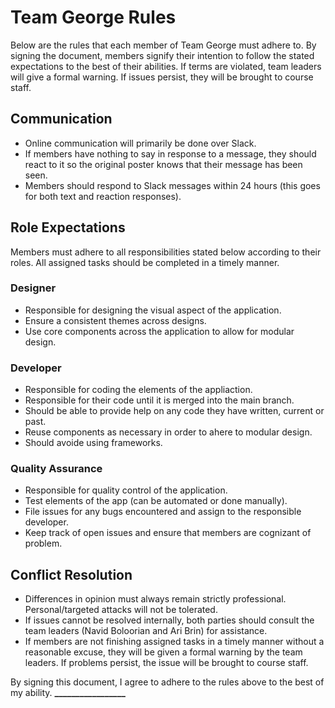 # Team George Rules
Below are the rules that each member of Team George must adhere to. By signing the document, members signify their intention to follow the stated expectations to the best of their abilities. If terms are violated, team leaders will give a formal warning. If issues persist, they will be brought to course staff.

## Communication
- Online communication will primarily be done over Slack.
- If members have nothing to say in response to a message, they should react to it so the original poster knows that their message has been seen.
- Members should respond to Slack messages within 24 hours (this goes for both text and reaction responses).

## Role Expectations
Members must adhere to all responsibilities stated below according to their roles. All assigned tasks should be completed in a timely manner.

### Designer
- Responsible for designing the visual aspect of the application.
- Ensure a consistent themes across designs.
- Use core components across the application to allow for modular design.

### Developer
- Responsible for coding the elements of the appliaction.
- Responsible for their code until it is merged into the main branch.
- Should be able to provide help on any code they have written, current or past.
- Reuse components as necessary in order to ahere to modular design.
- Should avoide using frameworks.

### Quality Assurance
- Responsible for quality control of the application.
- Test elements of the app (can be automated or done manually).
- File issues for any bugs encountered and assign to the responsible developer.
- Keep track of open  issues and ensure that members are cognizant of problem.

## Conflict Resolution
- Differences in opinion must always remain strictly professional. Personal/targeted attacks will not be tolerated.
- If issues cannot be resolved internally, both parties should consult the team leaders (Navid Boloorian and Ari Brin) for assistance.
- If members are not finishing assigned tasks in a timely manner without a reasonable excuse, they will be given a formal warning by the team leaders. If problems persist, the issue will be brought to course staff.

By signing this document, I agree to adhere to the rules above to the best of my ability.
**_________________**
